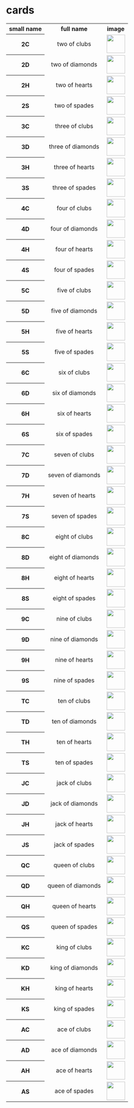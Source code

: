 <h1>cards</h1>
<table>
<tr><th>small name</th><th>full name</th><th>image</th></tr>
<tr><th align="center">2C</th><td align="center">two of clubs</td><td  align="center"><img src="../../../../../../resources/view/assets/cards4/2C.png" width="50"/></td></tr>
<tr><th align="center">2D</th><td align="center">two of diamonds</td><td  align="center"><img src="../../../../../../resources/view/assets/cards4/2D.png" width="50"/></td></tr>
<tr><th align="center">2H</th><td align="center">two of hearts</td><td  align="center"><img src="../../../../../../resources/view/assets/cards4/2H.png" width="50"/></td></tr>
<tr><th align="center">2S</th><td align="center">two of spades</td><td  align="center"><img src="../../../../../../resources/view/assets/cards4/2S.png" width="50"/></td></tr>
<tr><th align="center">3C</th><td align="center">three of clubs</td><td  align="center"><img src="../../../../../../resources/view/assets/cards4/3C.png" width="50"/></td></tr>
<tr><th align="center">3D</th><td align="center">three of diamonds</td><td  align="center"><img src="../../../../../../resources/view/assets/cards4/3D.png" width="50"/></td></tr>
<tr><th align="center">3H</th><td align="center">three of hearts</td><td  align="center"><img src="../../../../../../resources/view/assets/cards4/3H.png" width="50"/></td></tr>
<tr><th align="center">3S</th><td align="center">three of spades</td><td  align="center"><img src="../../../../../../resources/view/assets/cards4/3S.png" width="50"/></td></tr>
<tr><th align="center">4C</th><td align="center">four of clubs</td><td  align="center"><img src="../../../../../../resources/view/assets/cards4/4C.png" width="50"/></td></tr>
<tr><th align="center">4D</th><td align="center">four of diamonds</td><td  align="center"><img src="../../../../../../resources/view/assets/cards4/4D.png" width="50"/></td></tr>
<tr><th align="center">4H</th><td align="center">four of hearts</td><td  align="center"><img src="../../../../../../resources/view/assets/cards4/4H.png" width="50"/></td></tr>
<tr><th align="center">4S</th><td align="center">four of spades</td><td  align="center"><img src="../../../../../../resources/view/assets/cards4/4S.png" width="50"/></td></tr>
<tr><th align="center">5C</th><td align="center">five of clubs</td><td  align="center"><img src="../../../../../../resources/view/assets/cards4/5C.png" width="50"/></td></tr>
<tr><th align="center">5D</th><td align="center">five of diamonds</td><td  align="center"><img src="../../../../../../resources/view/assets/cards4/5D.png" width="50"/></td></tr>
<tr><th align="center">5H</th><td align="center">five of hearts</td><td  align="center"><img src="../../../../../../resources/view/assets/cards4/5H.png" width="50"/></td></tr>
<tr><th align="center">5S</th><td align="center">five of spades</td><td  align="center"><img src="../../../../../../resources/view/assets/cards4/5S.png" width="50"/></td></tr>
<tr><th align="center">6C</th><td align="center">six of clubs</td><td  align="center"><img src="../../../../../../resources/view/assets/cards4/6C.png" width="50"/></td></tr>
<tr><th align="center">6D</th><td align="center">six of diamonds</td><td  align="center"><img src="../../../../../../resources/view/assets/cards4/6D.png" width="50"/></td></tr>
<tr><th align="center">6H</th><td align="center">six of hearts</td><td  align="center"><img src="../../../../../../resources/view/assets/cards4/6H.png" width="50"/></td></tr>
<tr><th align="center">6S</th><td align="center">six of spades</td><td  align="center"><img src="../../../../../../resources/view/assets/cards4/6S.png" width="50"/></td></tr>
<tr><th align="center">7C</th><td align="center">seven of clubs</td><td  align="center"><img src="../../../../../../resources/view/assets/cards4/7C.png" width="50"/></td></tr>
<tr><th align="center">7D</th><td align="center">seven of diamonds</td><td  align="center"><img src="../../../../../../resources/view/assets/cards4/7D.png" width="50"/></td></tr>
<tr><th align="center">7H</th><td align="center">seven of hearts</td><td  align="center"><img src="../../../../../../resources/view/assets/cards4/7H.png" width="50"/></td></tr>
<tr><th align="center">7S</th><td align="center">seven of spades</td><td  align="center"><img src="../../../../../../resources/view/assets/cards4/7S.png" width="50"/></td></tr>
<tr><th align="center">8C</th><td align="center">eight of clubs</td><td  align="center"><img src="../../../../../../resources/view/assets/cards4/8C.png" width="50"/></td></tr>
<tr><th align="center">8D</th><td align="center">eight of diamonds</td><td  align="center"><img src="../../../../../../resources/view/assets/cards4/8D.png" width="50"/></td></tr>
<tr><th align="center">8H</th><td align="center">eight of hearts</td><td  align="center"><img src="../../../../../../resources/view/assets/cards4/8H.png" width="50"/></td></tr>
<tr><th align="center">8S</th><td align="center">eight of spades</td><td  align="center"><img src="../../../../../../resources/view/assets/cards4/8S.png" width="50"/></td></tr>
<tr><th align="center">9C</th><td align="center">nine of clubs</td><td  align="center"><img src="../../../../../../resources/view/assets/cards4/9C.png" width="50"/></td></tr>
<tr><th align="center">9D</th><td align="center">nine of diamonds</td><td  align="center"><img src="../../../../../../resources/view/assets/cards4/9D.png" width="50"/></td></tr>
<tr><th align="center">9H</th><td align="center">nine of hearts</td><td  align="center"><img src="../../../../../../resources/view/assets/cards4/9H.png" width="50"/></td></tr>
<tr><th align="center">9S</th><td align="center">nine of spades</td><td  align="center"><img src="../../../../../../resources/view/assets/cards4/9S.png" width="50"/></td></tr>
<tr><th align="center">TC</th><td align="center">ten of clubs</td><td  align="center"><img src="../../../../../../resources/view/assets/cards4/TC.png" width="50"/></td></tr>
<tr><th align="center">TD</th><td align="center">ten of diamonds</td><td  align="center"><img src="../../../../../../resources/view/assets/cards4/TD.png" width="50"/></td></tr>
<tr><th align="center">TH</th><td align="center">ten of hearts</td><td  align="center"><img src="../../../../../../resources/view/assets/cards4/TH.png" width="50"/></td></tr>
<tr><th align="center">TS</th><td align="center">ten of spades</td><td  align="center"><img src="../../../../../../resources/view/assets/cards4/TS.png" width="50"/></td></tr>
<tr><th align="center">JC</th><td align="center">jack of clubs</td><td  align="center"><img src="../../../../../../resources/view/assets/cards4/JC.png" width="50"/></td></tr>
<tr><th align="center">JD</th><td align="center">jack of diamonds</td><td  align="center"><img src="../../../../../../resources/view/assets/cards4/JD.png" width="50"/></td></tr>
<tr><th align="center">JH</th><td align="center">jack of hearts</td><td  align="center"><img src="../../../../../../resources/view/assets/cards4/JH.png" width="50"/></td></tr>
<tr><th align="center">JS</th><td align="center">jack of spades</td><td  align="center"><img src="../../../../../../resources/view/assets/cards4/JS.png" width="50"/></td></tr>
<tr><th align="center">QC</th><td align="center">queen of clubs</td><td  align="center"><img src="../../../../../../resources/view/assets/cards4/QC.png" width="50"/></td></tr>
<tr><th align="center">QD</th><td align="center">queen of diamonds</td><td  align="center"><img src="../../../../../../resources/view/assets/cards4/QD.png" width="50"/></td></tr>
<tr><th align="center">QH</th><td align="center">queen of hearts</td><td  align="center"><img src="../../../../../../resources/view/assets/cards4/QH.png" width="50"/></td></tr>
<tr><th align="center">QS</th><td align="center">queen of spades</td><td  align="center"><img src="../../../../../../resources/view/assets/cards4/QS.png" width="50"/></td></tr>
<tr><th align="center">KC</th><td align="center">king of clubs</td><td  align="center"><img src="../../../../../../resources/view/assets/cards4/KC.png" width="50"/></td></tr>
<tr><th align="center">KD</th><td align="center">king of diamonds</td><td  align="center"><img src="../../../../../../resources/view/assets/cards4/KD.png" width="50"/></td></tr>
<tr><th align="center">KH</th><td align="center">king of hearts</td><td  align="center"><img src="../../../../../../resources/view/assets/cards4/KH.png" width="50"/></td></tr>
<tr><th align="center">KS</th><td align="center">king of spades</td><td  align="center"><img src="../../../../../../resources/view/assets/cards4/KS.png" width="50"/></td></tr>
<tr><th align="center">AC</th><td align="center">ace of clubs</td><td  align="center"><img src="../../../../../../resources/view/assets/cards4/AC.png" width="50"/></td></tr>
<tr><th align="center">AD</th><td align="center">ace of diamonds</td><td  align="center"><img src="../../../../../../resources/view/assets/cards4/AD.png" width="50"/></td></tr>
<tr><th align="center">AH</th><td align="center">ace of hearts</td><td  align="center"><img src="../../../../../../resources/view/assets/cards4/AH.png" width="50"/></td></tr>
<tr><th align="center">AS</th><td align="center">ace of spades</td><td  align="center"><img src="../../../../../../resources/view/assets/cards4/AS.png" width="50"/></td></tr>
</table>
